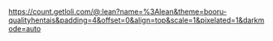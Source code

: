 https://count.getloli.com/@:lean?name=%3Alean&theme=booru-qualityhentais&padding=4&offset=0&align=top&scale=1&pixelated=1&darkmode=auto
